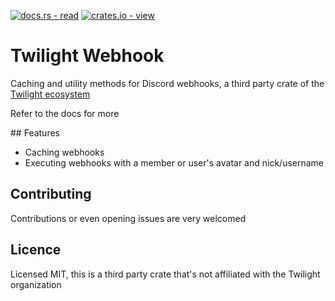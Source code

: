 [![docs.rs - read](https://img.shields.io/badge/docs.rs-view-000000?style=for-the-badge&logo=Docs.rs)](https://docs.rs/twilight-webhook/latest)
[![crates.io - view](https://img.shields.io/badge/crates.io-view-CB9E48?style=for-the-badge&logo=Rust)](https://crates.io/crates/twilight-webhook)

# Twilight Webhook
Caching and utility methods for Discord webhooks, a third party crate of the [Twilight ecosystem](https://github.com/twilight-rs/twilight)

Refer to the docs for more

## Features
- Caching webhooks
- Executing webhooks with a member or user's avatar and nick/username

## Contributing
Contributions or even opening issues are very welcomed

## Licence
Licensed MIT, this is a third party crate that's not affiliated with the Twilight organization
